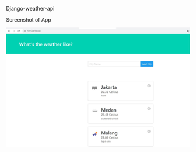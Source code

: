 Django-weather-api

Screenshot of App

![Home](https://raw.githubusercontent.com/agunghernanda17/django-weather-api/master/app_screenshot/homepage.JPG)
